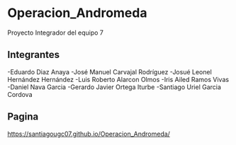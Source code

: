 # Operacion_Andromeda

Proyecto Integrador del equipo 7

## Integrantes

-Eduardo Diaz Anaya
-José Manuel Carvajal Rodríguez
-Josué Leonel Hernández Hernández
-Luis Roberto Alarcon Olmos
-Iris Ailed Ramos Vivas
-Daniel Nava Garcia
-Gerardo Javier Ortega Iturbe
-Santiago Uriel Garcia Cordova

## Pagina
https://santiagougc07.github.io/Operacion_Andromeda/
